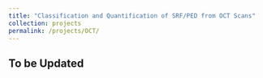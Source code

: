 ```yaml
---
title: "Classification and Quantification of SRF/PED from OCT Scans"
collection: projects
permalink: /projects/OCT/
---  
```


## To be Updated 